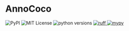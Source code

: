 # AnnoCoco

<img alt="PyPI" src="https://img.shields.io/pypi/v/annochan?labelColor=5B7282&color=545FE8"></a>
<img alt="MIT License" src="https://img.shields.io/github/license/yumizzzz/annochan?labelColor=5B7282&color=545FE8">
<img alt="python versions" src="https://img.shields.io/pypi/pyversions/annochan.svg?labelColor=5B7282&color=545FE8">
<a href="https://github.com/astral-sh/ruff">
    <img alt="ruff" src="https://img.shields.io/badge/code%20style-ruff-000000.svg?labelColor=5B7282&color=545FE8">
</a>
<a href="https://github.com/python/mypy">
    <img alt="mypy" src="https://img.shields.io/badge/typing-mypy-blue?labelColor=5B7282&color=545FE8">
</a>
